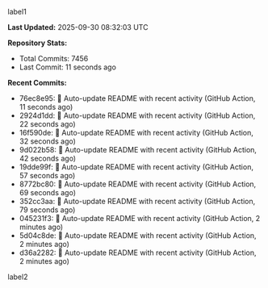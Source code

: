
label1 
<!-- ACTIVITY_START -->
**Last Updated:** 2025-09-30 08:32:03 UTC

**Repository Stats:**
- Total Commits: 7456
- Last Commit: 11 seconds ago

**Recent Commits:**
- 76ec8e95: 🤖 Auto-update README with recent activity (GitHub Action, 11 seconds ago)
- 2924d1dd: 🤖 Auto-update README with recent activity (GitHub Action, 22 seconds ago)
- 16f590de: 🤖 Auto-update README with recent activity (GitHub Action, 32 seconds ago)
- 9d022b58: 🤖 Auto-update README with recent activity (GitHub Action, 42 seconds ago)
- 19dde99f: 🤖 Auto-update README with recent activity (GitHub Action, 57 seconds ago)
- 8772bc80: 🤖 Auto-update README with recent activity (GitHub Action, 69 seconds ago)
- 352cc3aa: 🤖 Auto-update README with recent activity (GitHub Action, 79 seconds ago)
- 045231f3: 🤖 Auto-update README with recent activity (GitHub Action, 2 minutes ago)
- 5d04c8de: 🤖 Auto-update README with recent activity (GitHub Action, 2 minutes ago)
- d36a2282: 🤖 Auto-update README with recent activity (GitHub Action, 2 minutes ago)
<!-- ACTIVITY_END -->

label2
